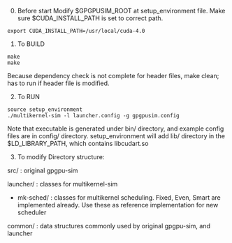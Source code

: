 0. Before start
Modify $GPGPUSIM_ROOT at setup_environment file.
Make sure $CUDA_INSTALL_PATH is set to correct path.
```
export CUDA_INSTALL_PATH=/usr/local/cuda-4.0
```
1. To BUILD
```
make
make
```
Because dependency check is not complete for header files, make clean; has to run if header file is modified.

2. To RUN

```
source setup_environment
./multikernel-sim -l launcher.config -g gpgpusim.config
```
Note that executable is generated under bin/ directory, and
example config files are in config/ directory.
setup_environment will add lib/ directory in the $LD_LIBRARY_PATH, which contains libcudart.so

3. To modify Directory structure:

src/ : original gpgpu-sim

launcher/ : classes for multikernel-sim

  - mk-sched/ : classes for multikernel scheduling. Fixed, Even, Smart are implemented already. Use these as reference implementation for new scheduler

common/ : data structures commonly used by original gpgpu-sim, and launcher
